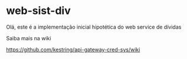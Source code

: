 # web-sist-div


Olá, este é a implementação inicial hipotética do web service de dívidas

Saiba mais na wiki

https://github.com/kestring/api-gateway-cred-sys/wiki
